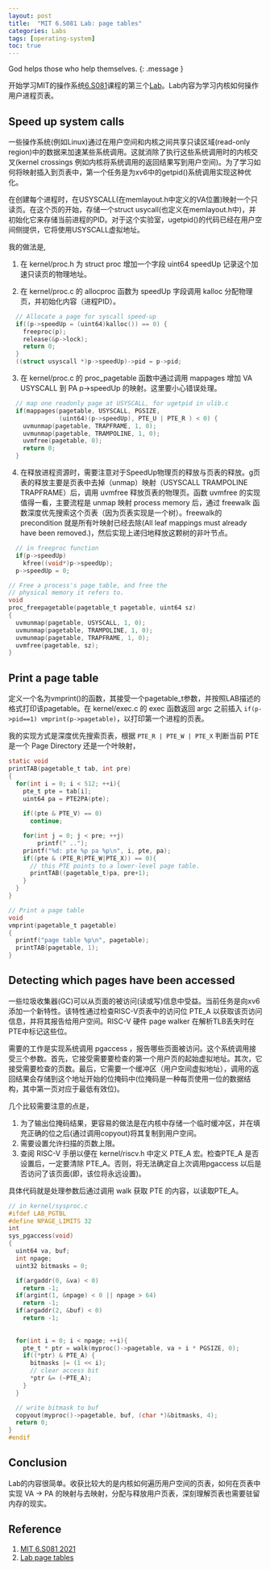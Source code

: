 ```yaml
---
layout: post
title:  "MIT 6.S081 Lab: page tables"
categories: Labs
tags: [operating-system]
toc: true
--- 
```

God helps those who help themselves.
{: .message }

开始学习MIT的操作系统[6.S081](https://pdos.csail.mit.edu/6.828/2021/schedule.html)课程的第三个[Lab](https://pdos.csail.mit.edu/6.828/2021/labs/pgtbl.html)。Lab内容为学习内核如何操作用户进程页表。

## Speed up system calls
一些操作系统(例如Linux)通过在用户空间和内核之间共享只读区域(read-only region)中的数据来加速某些系统调用。这就消除了执行这些系统调用时的内核交叉(kernel crossings 例如内核将系统调用的返回结果写到用户空间)。为了学习如何将映射插入到页表中，第一个任务是为xv6中的getpid()系统调用实现这种优化。

在创建每个进程时，在USYSCALL(在memlayout.h中定义的VA位置)映射一个只读页。在这个页的开始，存储一个struct usycall(也定义在memlayout.h中)，并初始化它来存储当前进程的PID。对于这个实验室，ugetpid()的代码已经在用户空间侧提供，它将使用USYSCALL虚拟地址。

我的做法是,
1. 在 kernel/proc.h 为 struct proc 增加一个字段 uint64 speedUp 记录这个加速只读页的物理地址。

2. 在 kernel/proc.c 的 allocproc 函数为 speedUp 字段调用 kalloc 分配物理页，并初始化内容（进程PID）。
```c
  // Allocate a page for syscall speed-up
  if((p->speedUp = (uint64)kalloc()) == 0) {
    freeproc(p);
    release(&p->lock);
    return 0;
  }
  ((struct usyscall *)p->speedUp)->pid = p->pid;
```
3. 在 kernel/proc.c 的 proc_pagetable 函数中通过调用 mappages 增加 VA USYSCALL 到 PA p->speedUp 的映射。这里要小心错误处理。
```c
  // map one readonly page at USYSCALL, for ugetpid in ulib.c
  if(mappages(pagetable, USYSCALL, PGSIZE,
              (uint64)(p->speedUp), PTE_U | PTE_R ) < 0) {
    uvmunmap(pagetable, TRAPFRAME, 1, 0);
    uvmunmap(pagetable, TRAMPOLINE, 1, 0);
    uvmfree(pagetable, 0);
    return 0;
  }
```
4. 在释放进程资源时，需要注意对于SpeedUp物理页的释放与页表的释放。g页表的释放主要是页表中去掉（unmap）映射（USYSCALL TRAMPOLINE TRAPFRAME）后，调用 uvmfree 释放页表的物理页。函数 uvmfree 的实现值得一看，主要流程是 unmap 映射 process memory 后，通过 freewalk 函数深度优先搜索这个页表（因为页表实现是一个树）。freewalk的 precondition 就是所有叶映射已经去除(All leaf mappings must already have been removed.)，然后实现上递归地释放这颗树的非叶节点。
```c
  // in freeproc function
  if(p->speedUp)
    kfree((void*)p->speedUp);
  p->speedUp = 0;
```
```c
// Free a process's page table, and free the
// physical memory it refers to.
void
proc_freepagetable(pagetable_t pagetable, uint64 sz)
{
  uvmunmap(pagetable, USYSCALL, 1, 0);
  uvmunmap(pagetable, TRAMPOLINE, 1, 0);
  uvmunmap(pagetable, TRAPFRAME, 1, 0);
  uvmfree(pagetable, sz);
}
```

## Print a page table
定义一个名为vmprint()的函数，其接受一个pagetable_t参数，并按照LAB描述的格式打印该pagetable。在 kernel/exec.c 的 exec 函数返回 argc 之前插入 `if(p->pid==1) vmprint(p->pagetable)`，以打印第一个进程的页表。

我的实现方式是深度优先搜索页表，根据 `PTE_R | PTE_W | PTE_X` 判断当前 PTE 是一个 Page Directory 还是一个叶映射，
```c
static void
printTAB(pagetable_t tab, int pre)
{
  for(int i = 0; i < 512; ++i){
    pte_t pte = tab[i];
    uint64 pa = PTE2PA(pte);
    
    if((pte & PTE_V) == 0)
      continue;

    for(int j = 0; j < pre; ++j)
        printf(" ..");
    printf("%d: pte %p pa %p\n", i, pte, pa);
    if((pte & (PTE_R|PTE_W|PTE_X)) == 0){
      // this PTE points to a lower-level page table.
      printTAB((pagetable_t)pa, pre+1);
    }
  }
}

// Print a page table
void
vmprint(pagetable_t pagetable)
{
  printf("page table %p\n", pagetable);
  printTAB(pagetable, 1);
}
```

## Detecting which pages have been accessed

一些垃圾收集器(GC)可以从页面的被访问(读或写)信息中受益。当前任务是向xv6添加一个新特性。该特性通过检查RISC-V页表中的访问位 PTE_A 以获取该页访问信息，并将其报告给用户空间。RISC-V 硬件 page walker 在解析TLB丢失时在PTE中标记这些位。

需要的工作是实现系统调用 pgaccess ，报告哪些页面被访问。这个系统调用接受三个参数。首先，它接受需要要检查的第一个用户页的起始虚拟地址。其次，它接受需要检查的页数。最后，它需要一个缓冲区（用户空间虚拟地址），调用的返回结果会存储到这个地址开始的位掩码中(位掩码是一种每页使用一位的数据结构，其中第一页对应于最低有效位)。

几个比较需要注意的点是，

1. 为了输出位掩码结果，更容易的做法是在内核中存储一个临时缓冲区，并在填充正确的位之后(通过调用copyout)将其复制到用户空间。
2. 需要设置允许扫描的页数上限。
3. 查阅 RISC-V 手册以便在 kernel/riscv.h 中定义 PTE_A 宏。检查PTE_A 是否设置后，一定要清除 PTE_A。否则，将无法确定自上次调用pgaccess 以后是否访问了该页面(即，该位将永远设置)。

具体代码就是处理参数后通过调用 walk 获取 PTE 的内容，以读取PTE_A。

```c
// in kernel/sysproc.c
#ifdef LAB_PGTBL
#define NPAGE_LIMITS 32
int
sys_pgaccess(void)
{
  uint64 va, buf;
  int npage;
  uint32 bitmasks = 0;

  if(argaddr(0, &va) < 0)
    return -1;
  if(argint(1, &npage) < 0 || npage > 64)
    return -1;
  if(argaddr(2, &buf) < 0)
    return -1;
  
  
  for(int i = 0; i < npage; ++i){
    pte_t * ptr = walk(myproc()->pagetable, va + i * PGSIZE, 0);
    if((*ptr) & PTE_A) {
      bitmasks |= (1 << i);
      // clear access bit
      *ptr &= (~PTE_A);
    }
  }

  // write bitmask to buf
  copyout(myproc()->pagetable, buf, (char *)&bitmasks, 4);
  return 0;
}
#endif
```

## Conclusion
Lab的内容很简单。收获比较大的是内核如何遍历用户空间的页表，如何在页表中实现 VA -> PA 的映射与去映射，分配与释放用户页表，深刻理解页表也需要驻留内存的现实。

## Reference
1. [MIT 6.S081 2021](https://pdos.csail.mit.edu/6.828/2021/schedule.html)
2. [Lab page tables](https://pdos.csail.mit.edu/6.828/2021/labs/pgtbl.html)
